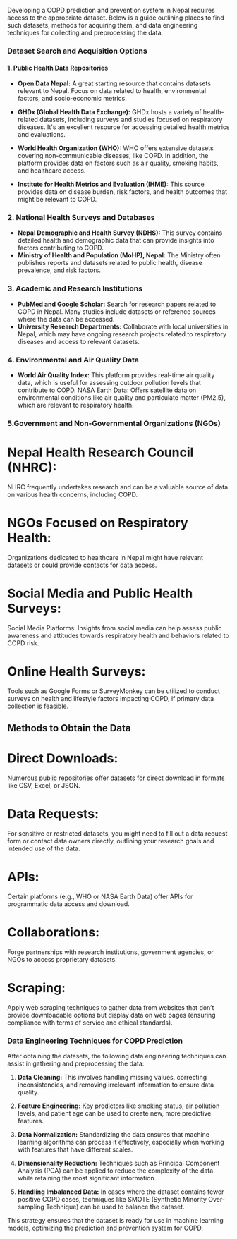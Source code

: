 
Developing a COPD prediction and prevention system in Nepal requires access to the appropriate dataset. Below is a guide outlining places to find such datasets, methods for acquiring them, and data engineering techniques for collecting and preprocessing the data.

### Dataset Search and Acquisition Options
#### 1. Public Health Data Repositories

- **Open Data Nepal:** A great starting resource that contains datasets relevant to Nepal. Focus on data related to health, environmental factors, and socio-economic metrics.

- **GHDx (Global Health Data Exchange):** GHDx hosts a variety of health-related datasets, including surveys and studies focused on respiratory diseases. It's an excellent resource for accessing detailed health metrics and evaluations.

- **World Health Organization (WHO):** WHO offers extensive datasets covering non-communicable diseases, like COPD. In addition, the platform provides data on factors such as air quality, smoking habits, and healthcare access.

- **Institute for Health Metrics and Evaluation (IHME):** This source provides data on disease burden, risk factors, and health outcomes that might be relevant to COPD.

### 2. National Health Surveys and Databases
- **Nepal Demographic and Health Survey (NDHS):** This survey contains detailed health and demographic data that can provide insights into factors contributing to COPD.
- **Ministry of Health and Population (MoHP), Nepal:** The Ministry often publishes reports and datasets related to public health, disease prevalence, and risk factors.

### 3. Academic and Research Institutions
- **PubMed and Google Scholar:** Search for research papers related to COPD in Nepal. Many studies include datasets or reference sources where the data can be accessed.
- **University Research Departments:** Collaborate with local universities in Nepal, which may have ongoing research projects related to respiratory diseases and access to relevant datasets.

### 4. Environmental and Air Quality Data

- **World Air Quality Index:** This platform provides real-time air quality data, which is useful for assessing outdoor pollution levels that contribute to COPD.
NASA Earth Data: Offers satellite data on environmental conditions like air quality and particulate matter (PM2.5), which are relevant to respiratory health.

### 5.Government and Non-Governmental Organizations (NGOs)
# Nepal Health Research Council (NHRC): 
NHRC frequently undertakes research and can be a valuable source of data on various health concerns, including COPD.

# NGOs Focused on Respiratory Health:
 Organizations dedicated to healthcare in Nepal might have relevant datasets or could provide contacts for data access.

# Social Media and Public Health Surveys:
Social Media Platforms: Insights from social media can help assess public awareness and attitudes towards respiratory health and behaviors related to COPD risk.

# Online Health Surveys: 
Tools such as Google Forms or SurveyMonkey can be utilized to conduct surveys on health and lifestyle factors impacting COPD, if primary data collection is feasible.

## Methods to Obtain the Data

# Direct Downloads: 
Numerous public repositories offer datasets for direct download in formats like CSV, Excel, or JSON.

# Data Requests: 
For sensitive or restricted datasets, you might need to fill out a data request form or contact data owners directly, outlining your research goals and intended use of the data.

# APIs:
 Certain platforms (e.g., WHO or NASA Earth Data) offer APIs for programmatic data access and download.

# Collaborations: 
Forge partnerships with research institutions, government agencies, or NGOs to access proprietary datasets.

 # Scraping:  
 Apply web scraping techniques to gather data from websites that don’t provide downloadable options but display data on web pages (ensuring compliance with terms of service and ethical standards).


### Data Engineering Techniques for COPD Prediction
After obtaining the datasets, the following data engineering techniques can assist in gathering and preprocessing the data:

1. **Data Cleaning:** This involves handling missing values, correcting inconsistencies, and removing irrelevant information to ensure data quality.
  
2. **Feature Engineering:** Key predictors like smoking status, air pollution levels, and patient age can be used to create new, more predictive features.

3. **Data Normalization:** Standardizing the data ensures that machine learning algorithms can process it effectively, especially when working with features that have different scales.

4. **Dimensionality Reduction:** Techniques such as Principal Component Analysis (PCA) can be applied to reduce the complexity of the data while retaining the most significant information.

5. **Handling Imbalanced Data:** In cases where the dataset contains fewer positive COPD cases, techniques like SMOTE (Synthetic Minority Over-sampling Technique) can be used to balance the dataset.

This strategy ensures that the dataset is ready for use in machine learning models, optimizing the prediction and prevention system for COPD.


